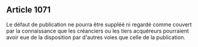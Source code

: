 Article 1071
----
Le défaut de publication ne pourra être suppléé ni regardé comme couvert par la
connaissance que les créanciers ou les tiers acquéreurs pourraient avoir eue de
la disposition par d'autres voies que celle de la publication.
